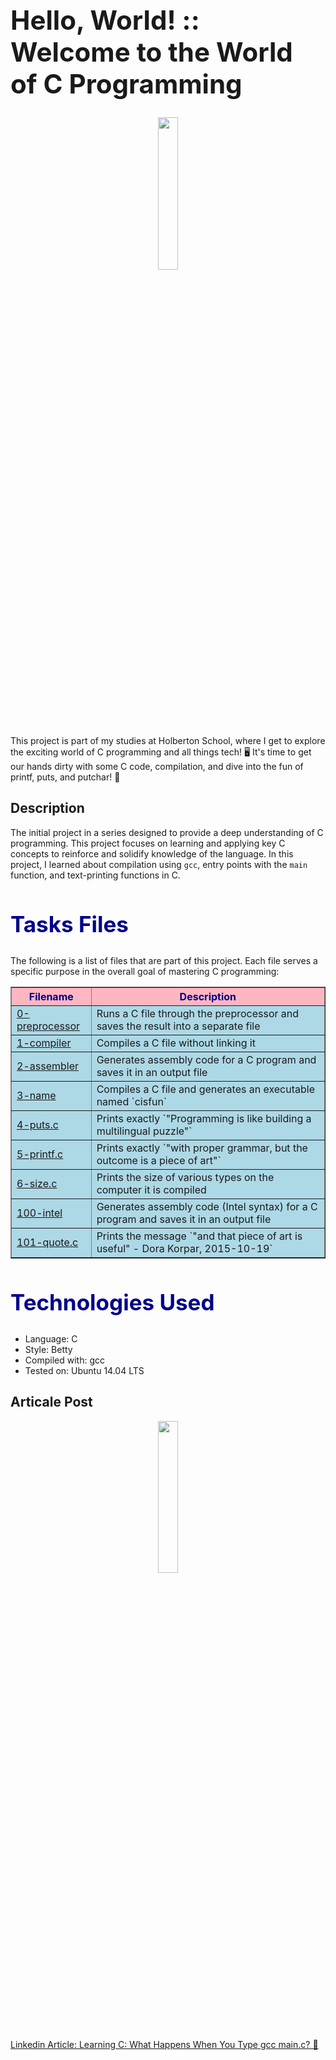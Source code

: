 <h1 style="font-size: 3em; "> Hello, World! :: Welcome to the World of C Programming</h1>
<p align="center"> <img src="https://media1.tenor.com/m/c6gKyfu4E_4AAAAd/typing-hello-kitty.gif" width="25%" /> </p>
This project is part of my studies at Holberton School, where I get to explore the exciting world of C programming and all things tech! 🖥️
It's time to get our hands dirty with some C code, compilation, and dive into the fun of printf, puts, and putchar! 🎉

<h2>Description</h2>
<p>The initial project in a series designed to provide a deep understanding of C programming. This project focuses on learning and applying key C concepts to reinforce and solidify knowledge of the language. In this project, I learned about compilation using <code>gcc</code>, entry points with the <code>main</code> function, and text-printing functions in C.</p>


<h2 style="font-size: 2.5em; color: darkblue;">Tasks Files</h2>
<p>The following is a list of files that are part of this project. Each file serves a specific purpose in the overall goal of mastering C programming:</p>

<table border="1" style="border-collapse: collapse; width: 100%;">
  <thead style="background-color: #FFB6C1; color: darkblue;">
    <tr>
      <th><strong>Filename</strong></th>
      <th><strong>Description</strong></th>
    </tr>
  </thead>
  <tbody style="background-color: #ADD8E6;">
    <tr>
      <td><a href="https://github.com/Hessafa/holbertonschool-low_level_programming/blob/main/hello_world/0-preprocessor">0-preprocessor</a></td>
      <td>Runs a C file through the preprocessor and saves the result into a separate file</td>
    </tr>
    <tr>
      <td><a href="https://github.com/Hessafa/holbertonschool-low_level_programming/blob/main/hello_world/1-compiler">1-compiler</a></td>
      <td>Compiles a C file without linking it</td>
    </tr>
    <tr>
      <td><a href="https://github.com/Hessafa/holbertonschool-low_level_programming/blob/main/hello_world/2-assembler">2-assembler</a></td>
      <td>Generates assembly code for a C program and saves it in an output file</td>
    </tr>
    <tr>
      <td><a href="https://github.com/Hessafa/holbertonschool-low_level_programming/blob/main/hello_world/3-name">3-name</a></td>
      <td>Compiles a C file and generates an executable named `cisfun`</td>
    </tr>
    <tr>
      <td><a href="https://github.com/Hessafa/holbertonschool-low_level_programming/blob/main/hello_world/4-puts.c">4-puts.c</a></td>
      <td>Prints exactly `"Programming is like building a multilingual puzzle"`</td>
    </tr>
    <tr>
      <td><a href="https://github.com/Hessafa/holbertonschool-low_level_programming/blob/main/hello_world/5-printf.c">5-printf.c</a></td>
      <td>Prints exactly `"with proper grammar, but the outcome is a piece of art"`</td>
    </tr>
    <tr>
      <td><a href="https://github.com/Hessafa/holbertonschool-low_level_programming/blob/main/hello_world/6-size.c">6-size.c</a></td>
      <td>Prints the size of various types on the computer it is compiled</td>
    </tr>
    <tr>
      <td><a href="https://github.com/Hessafa/holbertonschool-low_level_programming/blob/main/hello_world/100-intel">100-intel</a></td>
      <td>Generates assembly code (Intel syntax) for a C program and saves it in an output file</td>
    </tr>
    <tr>
      <td><a href="https://github.com/Hessafa/holbertonschool-low_level_programming/blob/main/hello_world/101-quote.c">101-quote.c</a></td>
      <td>Prints the message `"and that piece of art is useful" - Dora Korpar, 2015-10-19`</td>
    </tr>
  </tbody>
</table>

<h2 style="font-size: 2.5em; color: darkblue;">Technologies Used</h2>
<ul>
  <li>Language: C </li>
  <li>Style:  Betty </li>
  <li>Compiled with: gcc </li>
  <li>Tested on: Ubuntu 14.04 LTS</li>
</ul>



<h2>Articale Post</h2>
<p style="text-align: center;">
  <a href="https://www.linkedin.com/pulse/learning-c-what-happens-when-you-type-gcc-mainc-hessah-fahad-ic29e/?trackingId=RvBpg4KbJiqFTy%2FtI5YKTg%3D%3D" target="_blank">
    <img src="https://media3.giphy.com/media/v1.Y2lkPTc5MGI3NjExdGUwbXV0c2lpdDN6NWxjZ2pxamx0NmlodDIwb3ZvYTBmYm5pNDV1NCZlcD12MV9pbnRlcm5hbF9naWZfYnlfaWQmY3Q9Zw/34V1UW9TIPolunWE40/giphy.gif" style="display: block; margin: 0 auto;" width="25%" height="25%" />
  </a>
</p>


[Linkedin Article: Learning C: What Happens When You Type gcc main.c? 🤔](https://www.linkedin.com/pulse/learning-c-what-happens-when-you-type-gcc-mainc-hessah-fahad-ic29e/?trackingId=RvBpg4KbJiqFTy%2FtI5YKTg%3D%3D)
